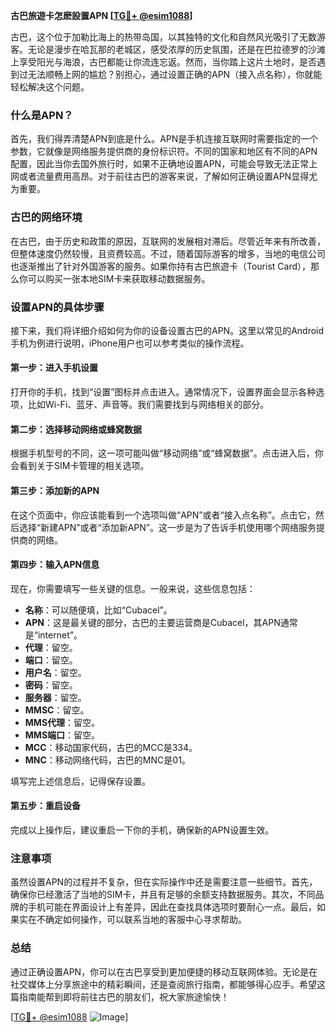 **古巴旅遊卡怎麽設置APN [[TG💪+ @esim1088](https://t.me/s/esim1088)]**

古巴，这个位于加勒比海上的热带岛国，以其独特的文化和自然风光吸引了无数游客。无论是漫步在哈瓦那的老城区，感受浓厚的历史氛围，还是在巴拉德罗的沙滩上享受阳光与海浪，古巴都能让你流连忘返。然而，当你踏上这片土地时，是否遇到过无法顺畅上网的尴尬？别担心，通过设置正确的APN（接入点名称），你就能轻松解决这个问题。

### 什么是APN？

首先，我们得弄清楚APN到底是什么。APN是手机连接互联网时需要指定的一个参数，它就像是网络服务提供商的身份标识符。不同的国家和地区有不同的APN配置，因此当你去国外旅行时，如果不正确地设置APN，可能会导致无法正常上网或者流量费用高昂。对于前往古巴的游客来说，了解如何正确设置APN显得尤为重要。

### 古巴的网络环境

在古巴，由于历史和政策的原因，互联网的发展相对滞后。尽管近年来有所改善，但整体速度仍然较慢，且资费较高。不过，随着国际游客的增多，当地的电信公司也逐渐推出了针对外国游客的服务。如果你持有古巴旅遊卡（Tourist Card），那么你可以购买一张本地SIM卡来获取移动数据服务。

### 设置APN的具体步骤

接下来，我们将详细介绍如何为你的设备设置古巴的APN。这里以常见的Android手机为例进行说明，iPhone用户也可以参考类似的操作流程。

#### 第一步：进入手机设置
打开你的手机，找到“设置”图标并点击进入。通常情况下，设置界面会显示各种选项，比如Wi-Fi、蓝牙、声音等。我们需要找到与网络相关的部分。

#### 第二步：选择移动网络或蜂窝数据
根据手机型号的不同，这一项可能叫做“移动网络”或“蜂窝数据”。点击进入后，你会看到关于SIM卡管理的相关选项。

#### 第三步：添加新的APN
在这个页面中，你应该能看到一个选项叫做“APN”或者“接入点名称”。点击它，然后选择“新建APN”或者“添加新APN”。这一步是为了告诉手机使用哪个网络服务提供商的网络。

#### 第四步：输入APN信息
现在，你需要填写一些关键的信息。一般来说，这些信息包括：
- **名称**：可以随便填，比如“Cubacel”。
- **APN**：这是最关键的部分，古巴的主要运营商是Cubacel，其APN通常是“internet”。
- **代理**：留空。
- **端口**：留空。
- **用户名**：留空。
- **密码**：留空。
- **服务器**：留空。
- **MMSC**：留空。
- **MMS代理**：留空。
- **MMS端口**：留空。
- **MCC**：移动国家代码，古巴的MCC是334。
- **MNC**：移动网络代码，古巴的MNC是01。

填写完上述信息后，记得保存设置。

#### 第五步：重启设备
完成以上操作后，建议重启一下你的手机，确保新的APN设置生效。

### 注意事项

虽然设置APN的过程并不复杂，但在实际操作中还是需要注意一些细节。首先，确保你已经激活了当地的SIM卡，并且有足够的余额支持数据服务。其次，不同品牌的手机可能在界面设计上有差异，因此在查找具体选项时要耐心一点。最后，如果实在不确定如何操作，可以联系当地的客服中心寻求帮助。

### 总结

通过正确设置APN，你可以在古巴享受到更加便捷的移动互联网体验。无论是在社交媒体上分享旅途中的精彩瞬间，还是查阅旅行指南，都能够得心应手。希望这篇指南能帮到即将前往古巴的朋友们，祝大家旅途愉快！

[[TG💪+ @esim1088](https://t.me/s/esim1088) ![Image](https://i.postimg.cc/4NQfJmqS/Snipaste-2025-05-13-00-14-12.png)]